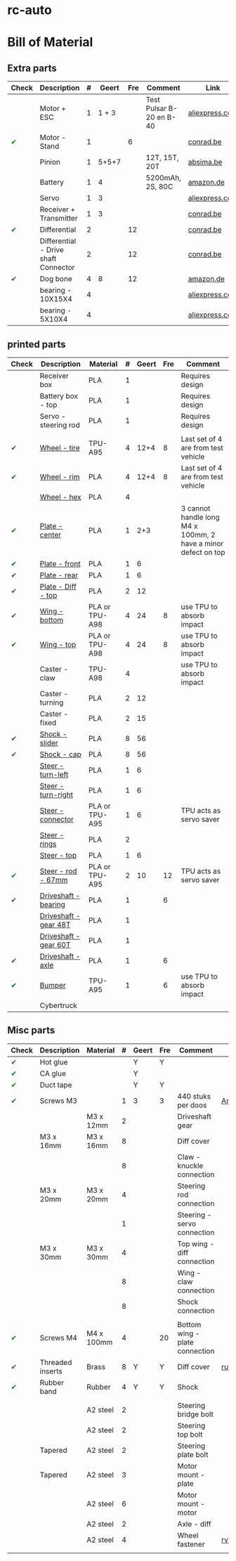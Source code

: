 # rc-auto


# Bill of Material
## Extra parts
| Check                                       | Description                          | # | Geert | Fre | Comment                   | Link                                                                                                                                                 |
|---------------------------------------------|--------------------------------------|---|-------|-----|---------------------------|------------------------------------------------------------------------------------------------------------------------------------------------------|
|                                             | Motor + ESC                          | 1 | 1 + 3 |     | Test Pulsar B-20 en B-40  | [aliexpress.com](https://nl.aliexpress.com/item/1005006742987156.html)                                                                               |
| <span style="color: green;">&#10004;</span> | Motor - Stand                        | 1 |       | 6   |                           | [conrad.be](https://www.conrad.be/nl/p/reely-536014c-reserveonderdeel-motorhouder-1418556.html)                                                      |
|                                             | Pinion                               | 1 | 5+5+7 |     | 12T, 15T, 20T             | [absima.be](https://www.absima.shop/pp/alu-pinion-32dp/module0-8-20T.htm?shop=absima_en&SessionId=&a=article&ProdNr=2310348&t=19114&c=19132&p=19132) |
|                                             | Battery                              | 1 | 4     |     | 5200mAh, 2S, 80C          | [amazon.de](https://www.amazon.de/-/en/dp/B08X4GF9DK?psc=1&ref=ppx_yo2ov_dt_b_product_details)                                                       |
|                                             | Servo                                | 1 | 3     |     |                           | [aliexpress.com](https://nl.aliexpress.com/item/1005007301836255.html)                                                                               |
|                                             | Receiver + Transmitter               | 1 | 3     |     |                           | [conrad.be](https://www.conrad.be/nl/p/reely-gen4-rc-pistoolzender-2-4-ghz-aantal-kanalen-4-incl-ontvanger-2267650.html)                             |
| <span style="color: green;">&#10004;</span> | Differential                         | 2 |       | 12  |                           | [conrad.be](https://www.conrad.be/nl/p/reely-10003-reserveonderdeel-differentieel-712524.html)                                                       |
|                                             | Differential - Drive shaft Connector | 2 |       | 12  |                           | [conrad.be](https://www.conrad.be/nl/p/reely-536026-reserveonderdeel-conische-tandwielen-met-differentieeluitgang-1301672.html)                      |
| <span style="color: green;">&#10004;</span> | Dog bone                             | 4 | 8     | 12  |                           | [amazon.de](https://www.amazon.de/-/en/dp/B08FMJXFCH?psc=1&ref=ppx_yo2ov_dt_b_product_details)                                                       |
|                                             | bearing - 10X15X4                    | 4 |       |     |                           | [aliexpress.com](https://nl.aliexpress.com/item/32904604356.html)                                                                                    |
|                                             | bearing - 5X10X4                     | 4 |       |     |                           | [aliexpress.com](https://nl.aliexpress.com/item/32905646461.html)                                                                                    |


## printed parts
| Check                                         | Description                                                  | Material       | # | Geert | Fre | Comment                                                       |
|-----------------------------------------------|--------------------------------------------------------------|----------------|---| ----- |-----|---------------------------------------------------------------|
|                                               | Receiver box                                                 | PLA            | 1 |       |     | Requires design                                               |
|                                               | Battery box - top                                            | PLA            | 1 |       |     | Requires design                                               |
|                                               | Servo - steering rod                                         | PLA            | 1 |       |     | Requires design                                               |
|                                               |                                                              |                |   |       |     |                                                               |
| <span style="color: green;">&#10004;</span>   | [Wheel - tire](stl/wheel-tire.stl)                           | TPU-A95        | 4 | 12+4  | 8   | Last set of 4 are from test vehicle                           |
| <span style="color: green;">&#10004;</span>   | [Wheel - rim](stl/wheel-rim.stl)                             | PLA            | 4 | 12+4  | 8   | Last set of 4 are from test vehicle                           |
|                                               | [Wheel - hex](stl/wheel-hex.stl)                             | PLA            | 4 |       |     |                                                               |
| <span style="color: green;">&#10004;</span>   | [Plate - center](stl/plate-center.stl)                       | PLA            | 1 | 2+3   |     | 3 cannot handle long M4 x 100mm, 2 have a minor defect on top |
| <span style="color: green;">&#10004;</span>   | [Plate - front](stl/plate-bottom-front.stl)                  | PLA            | 1 | 6     |     |                                                               |
| <span style="color: green;">&#10004;</span>   | [Plate - rear](stl/plate-bottom-rear.stl)                    | PLA            | 1 | 6     |     |                                                               |
| <span style="color: green;">&#10004;</span>   | [Plate - Diff - top](stl/plate-diff-top.stl)                 | PLA            | 2 | 12    |     |                                                               |
| <span style="color: green;">&#10004;</span>   | [Wing - bottom](stl/wing-bottom.stl)                         | PLA or TPU-A98 | 4 | 24    | 8   | use TPU to absorb impact                                      |
| <span style="color: green;">&#10004;</span>   | [Wing - top](stl/wing-top.stl)                               | PLA or TPU-A98 | 4 | 24    | 8   | use TPU to absorb impact                                      |
|                                               | Caster - claw                                                | TPU-A98        | 4 |       |     | use TPU to absorb impact                                      |
|                                               | Caster - turning                                             | PLA            | 2 | 12    |     |                                                               |
|                                               | Caster - fixed                                               | PLA            | 2 | 15    |     |                                                               |
| <span style="color: green;">&#10004;</span>   | [Shock - slider](stl/Shock.stl)                              | PLA            | 8 | 56    |     |                                                               |
| <span style="color: green;">&#10004;</span>   | [Shock - cap](stl/Shock.stl)                                 | PLA            | 8 | 56    |     |                                                               |
|                                               | [Steer - turn-left](stl/steering-left.stl)                   | PLA            | 1 | 6     |     |                                                               |
|                                               | [Steer - turn-right](stl/steering-right.stl)                 | PLA            | 1 | 6     |     |                                                               |
|                                               | [Steer - connector](stl/steering-connect.stl)                | PLA or TPU-A95 | 1 | 6     |     | TPU acts as servo saver                                       |
|                                               | [Steer - rings](stl/steering-rings.stl)                      | PLA            | 2 |       |     |                                                               |
|                                               | [Steer - top](stl/steering-top.stl)                          | PLA            | 1 | 6     |     |                                                               |
| <span style="color: green;">&#10004;</span>   | [Steer - rod - 67mm](stl/steering-arm-67mm.stl)              | PLA or TPU-A95 | 2 | 10    | 12  | TPU acts as servo saver                                       |
| <span style="color: green;">&#10004;</span>   | [Driveshaft - bearing](stl/driveshaft-bearing-28x12.5x8.stl) | PLA            | 1 |       | 6   |                                                               |
|                                               | [Driveshaft - gear 48T](stl/driveshaft-gear-48T.stl)         | PLA            | 1 |       |     |                                                               |
|                                               | [Driveshaft - gear 60T](stl/driveshaft-gear-60T.stl)         | PLA            | 1 |       |     |                                                               |
| <span style="color: green;">&#10004;</span>   | [Driveshaft - axle](stl/driveshaft.stl)                      | PLA            | 1 |       | 6   |                                                               |
| <span style="color: green;">&#10004;</span>   | [Bumper](stl/bumper.stl)                                     | TPU-A95        | 1 |       | 6   | use TPU to absorb impact                                      |
|                                               | Cybertruck                                                   |                |   |       |     |                                                               |


## Misc parts

| Check                                       | Description      | Material    | # | Geert | Fre | Comment                        | Link                                                                                                                                                                                                                                                                                                                                         |
|---------------------------------------------|------------------|-------------|---|-------|-----|--------------------------------|----------------------------------------------------------------------------------------------------------------------------------------------------------------------------------------------------------------------------------------------------------------------------------------------------------------------------------------------|
| <span style="color: green;">&#10004;</span> | Hot glue         |             |   | Y     | Y   |                                |                                                                                                                                                                                                                                                                                                                                              |
| <span style="color: green;">&#10004;</span> | CA glue          |             |   | Y     |     |                                |                                                                                                                                                                                                                                                                                                                                              |
| <span style="color: green;">&#10004;</span> | Duct tape        |             |   | Y     | Y   |                                |                                                                                                                                                                                                                                                                                                                                              |
| <span style="color: green;">&#10004;</span> | Screws M3        |             | 1 | 3     | 3   | 440 stuks per doos             | [Amazon.de](https://www.amazon.de/-/nl/dp/B0B3MGZ7T2/ref=pd_day0fbt_thbs_d_sccl_2/257-0877788-9470555?pd_rd_w=iJCQO&content-id=amzn1.sym.a448a60d-171e-41b3-a693-2dc17f9728e0&pf_rd_p=a448a60d-171e-41b3-a693-2dc17f9728e0&pf_rd_r=D44AR90EH5CCVDK45XNK&pd_rd_wg=eNoQz&pd_rd_r=1d97fe6f-3cd1-4113-aa1c-67c5f147e2d5&pd_rd_i=B0B3MGZ7T2&th=1) |
|                                             |                  | M3 x 12mm   | 2 |       |     | Driveshaft gear                |                                                                                                                                                                                                                                                                                                                                              |
|                                             | M3 x 16mm        | M3 x 16mm   | 8 |       |     | Diff cover                     |                                                                                                                                                                                                                                                                                                                                              |
|                                             |                  |             | 8 |       |     | Claw - knuckle connection      |                                                                                                                                                                                                                                                                                                                                              |
|                                             | M3 x 20mm        | M3 x 20mm   | 4 |       |     | Steering rod connection        |                                                                                                                                                                                                                                                                                                                                              |
|                                             |                  |             | 1 |       |     | Steering - servo connection    |                                                                                                                                                                                                                                                                                                                                              |
|                                             | M3 x 30mm        | M3 x 30mm   | 4 |       |     | Top wing - diff connection     |                                                                                                                                                                                                                                                                                                                                              |
|                                             |                  |             | 8 |       |     | Wing - claw connection         |                                                                                                                                                                                                                                                                                                                                              |
|                                             |                  |             | 8 |       |     | Shock connection               |                                                                                                                                                                                                                                                                                                                                              |
|                                             |                  |             |   |       |     |                                |                                                                                                                                                                                                                                                                                                                                              |
| <span style="color: green;">&#10004;</span> | Screws M4        | M4 x 100mm  | 4 |       | 20  | Bottom wing - plate connection |                                                                                                                                                                                                                                                                                                                                              |
| <span style="color: green;">&#10004;</span> | Threaded inserts | Brass       | 8 | Y     | Y   | Diff cover                     | [ruthex.de](https://www.ruthex.de/en/collections/gewindeeinsatze/m3)                                                                                                                                                                                                                                                                         |
| <span style="color: green;">&#10004;</span> | Rubber band      | Rubber      | 4 | Y     | Y   | Shock                          |                                                                                                                                                                                                                                                                                                                                              |
|                                             |                  |             |   |       |     |                                |                                                                                                                                                                                                                                                                                                                                              |
|                                             |                  | A2 steel    | 2 |       |     | Steering bridge bolt           |                                                                                                                                                                                                                                                                                                                                              |
|                                             |                  | A2 steel    | 2 |       |     | Steering top bolt              |                                                                                                                                                                                                                                                                                                                                              |
|                                             | Tapered          | A2 steel    | 2 |       |     | Steering plate bolt            |                                                                                                                                                                                                                                                                                                                                              |
|                                             | Tapered          | A2 steel    | 3 |       |     | Motor mount - plate            |                                                                                                                                                                                                                                                                                                                                              |
|                                             |                  | A2 steel    | 6 |       |     | Motor mount - motor            |                                                                                                                                                                                                                                                                                                                                              |
|                                             |                  | A2 steel    | 2 |       |     | Axle - diff                    |                                                                                                                                                                                                                                                                                                                                              |
|                                             |                  | A2 steel    | 4 |       |     | Wheel fastener                 | [rvspaleis.nl](https://www.rvspaleis.nl/moeren/borgmoeren/din-6926/din-6926-[-]-a2/din-6926-[-]-a2-[-]-m4/6926-2-4_1)                                                                                                                                                                                                                        |
                                                                                                                                                                                                       |

